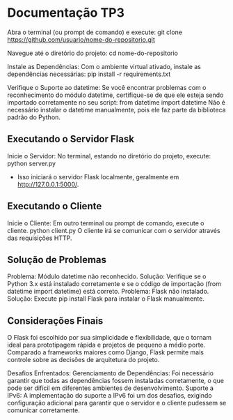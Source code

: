 # Documentação TP3

Abra o terminal (ou prompt de comando) e execute:
git clone https://github.com/usuario/nome-do-repositorio.git

Navegue até o diretório do projeto:
cd nome-do-repositorio

Instale as Dependências:
Com o ambiente virtual ativado, instale as dependências necessárias:
pip install -r requirements.txt

Verifique o Suporte ao datetime:
Se você encontrar problemas com o reconhecimento do módulo datetime, certifique-se de que ele esteja sendo importado corretamente no seu script:
from datetime import datetime
Não é necessário instalar o datetime manualmente, pois ele faz parte da biblioteca padrão do Python.

## Executando o Servidor Flask

Inicie o Servidor:
No terminal, estando no diretório do projeto, execute:
python server.py
- Isso iniciará o servidor Flask localmente, geralmente em http://127.0.0.1:5000/.

## Executando o Cliente

Inicie o Cliente:
Em outro terminal ou prompt de comando, execute o cliente.
python client.py
O cliente irá se comunicar com o servidor através das requisições HTTP.

## Solução de Problemas
Problema: Módulo datetime não reconhecido.
Solução: Verifique se o Python 3.x está instalado corretamente e se o código de importação (from datetime import datetime) está correto.
Problema: Flask não instalado.
Solução: Execute pip install Flask para instalar o Flask manualmente.

## Considerações Finais
O Flask foi escolhido por sua simplicidade e flexibilidade, que o tornam ideal para prototipagem rápida e projetos de pequeno a médio porte. Comparado a frameworks maiores como Django, Flask permite mais controle sobre as decisões de arquitetura do projeto.

Desafios Enfrentados:
Gerenciamento de Dependências: Foi necessário garantir que todas as dependências fossem instaladas corretamente, o que pode ser difícil em diferentes ambientes de desenvolvimento.
Suporte a IPv6: A implementação do suporte a IPv6 foi um dos desafios, exigindo configuração adicional para garantir que o servidor e o cliente pudessem se comunicar corretamente.
